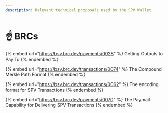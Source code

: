 ```yaml
---
description: Relevant technical proposals used by the SPV Wallet
---
```


# ☝ BRCs

{% embed url="https://bsv.brc.dev/payments/0028" %}
Getting Outputs to Pay To
{% endembed %}

{% embed url="https://bsv.brc.dev/transactions/0074" %}
The Compound Merkle Path Format
{% endembed %}

{% embed url="https://bsv.brc.dev/transactions/0062" %}
The encoding format for SPV Transactions
{% endembed %}

{% embed url="https://bsv.brc.dev/payments/0070" %}
The Paymail Capability for Delivering SPV Transactions
{% endembed %}
